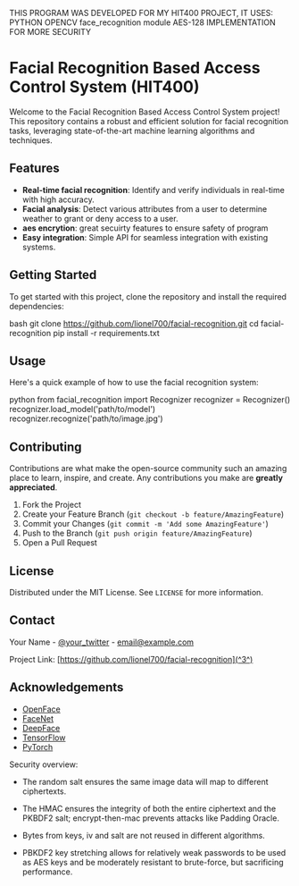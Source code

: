 THIS PROGRAM WAS DEVELOPED FOR MY HIT400 PROJECT, IT USES: 
PYTHON
OPENCV
face_recognition module 
AES-128 IMPLEMENTATION FOR MORE SECURITY  

# Facial Recognition Based Access Control System (HIT400)

Welcome to the Facial Recognition Based Access Control System project! This repository contains a robust and efficient solution for facial recognition tasks, leveraging state-of-the-art machine learning algorithms and techniques.

## Features

- **Real-time facial recognition**: Identify and verify individuals in real-time with high accuracy.
- **Facial analysis**: Detect various attributes from a user to determine weather to grant or deny access to a user.
- **aes encrytion**: great secuirty features to ensure safety of program 
- **Easy integration**: Simple API for seamless integration with existing systems.

## Getting Started

To get started with this project, clone the repository and install the required dependencies:

bash
git clone https://github.com/lionel700/facial-recognition.git
cd facial-recognition
pip install -r requirements.txt


## Usage

Here's a quick example of how to use the facial recognition system:

python
from facial_recognition import Recognizer
recognizer = Recognizer()
recognizer.load_model('path/to/model')
recognizer.recognize('path/to/image.jpg')


## Contributing

Contributions are what make the open-source community such an amazing place to learn, inspire, and create. Any contributions you make are **greatly appreciated**.

1. Fork the Project
2. Create your Feature Branch (`git checkout -b feature/AmazingFeature`)
3. Commit your Changes (`git commit -m 'Add some AmazingFeature'`)
4. Push to the Branch (`git push origin feature/AmazingFeature`)
5. Open a Pull Request

## License

Distributed under the MIT License. See `LICENSE` for more information.

## Contact

Your Name - [@your_twitter](^3^) - email@example.com

Project Link: [https://github.com/lionel700/facial-recognition](^3^)

## Acknowledgements

- [OpenFace](^1^)
- [FaceNet](^2^)
- [DeepFace](^1^)
- [TensorFlow](https://www.tensorflow.org/)
- [PyTorch](https://pytorch.org/)

Security overview:

- The random salt ensures the same image data will map to different ciphertexts.

- The HMAC ensures the integrity of both the entire ciphertext and the PKBDF2
  salt; encrypt-then-mac prevents attacks like Padding Oracle.

- Bytes from keys, iv and salt are not reused in different algorithms.

- PBKDF2 key stretching allows for relatively weak passwords to be used as AES
  keys and be moderately resistant to brute-force, but sacrificing performance.
